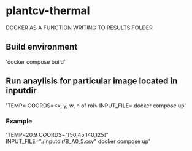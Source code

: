 # plantcv-thermal

DOCKER AS A FUNCTION WRITING TO RESULTS FOLDER

## Build environment
'docker compose build'

## Run anaylisis for particular image located in inputdir

'TEMP=<threshold temperature> COORDS=<x, y, w, h of roi> INPUT_FILE=<file directory> docker compose up'

### Example
'TEMP=20.9 COORDS="[50,45,140,125]" INPUT_FILE="./inputdir/B_A0_5.csv" docker compose up'
